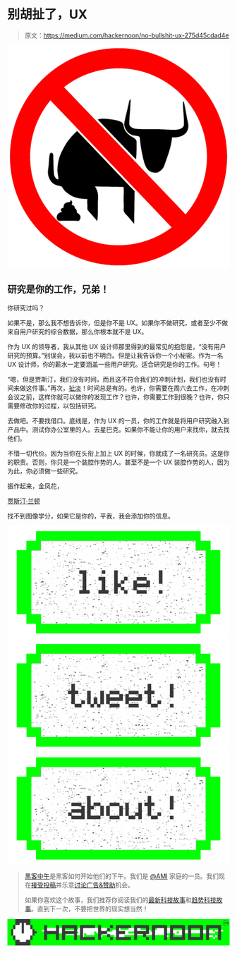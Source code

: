 # 别胡扯了，UX

> 原文：<https://medium.com/hackernoon/no-bullshit-ux-275d45cdad4e>

![](img/10675f23b1c02ad93f71b0fc70d979a5.png)

## 研究是你的工作，兄弟！

你研究过吗？

如果不是，那么我不想告诉你，但是你不是 UX。如果你不做研究，或者至少不做来自用户研究的综合数据，那么你根本就不是 UX。

作为 UX 的领导者，我从其他 UX 设计师那里得到的最常见的抱怨是，“没有用户研究的预算。”别误会，我以前也不明白。但是让我告诉你一个小秘密。作为一名 UX 设计师，你的薪水一定要涵盖一些用户研究。适合研究是你的工作。句号！

“嗯，但是贾斯汀，我们没有时间，而且这不符合我们的冲刺计划，我们也没有时间来做这件事。”再次，[扯淡](https://hackernoon.com/tagged/bullshit)！时间总是有的。也许，你需要在周六去工作，在冲刺会议之前，这样你就可以做你的发现工作？也许，你需要工作到很晚？也许，你只需要修改你的过程，以包括研究。

去做吧。不要找借口。底线是，作为 UX 的一员，你的工作就是将用户研究融入到产品中。测试你办公室里的人。去星巴克。如果你不能让你的用户来找你，就去找他们。

不惜一切代价。因为当你在头衔上加上 UX 的时候，你就成了一名研究员。这是你的职责。否则，你只是一个装腔作势的人。甚至不是一个 UX 装腔作势的人，因为为此，你必须做一些研究。

振作起来，金凤花，

[贾斯汀·兰顿](https://medium.com/u/75681875f0bd?source=post_page-----275d45cdad4e--------------------------------)

找不到图像学分，如果它是你的，平我，我会添加你的信息。

[![](img/50ef4044ecd4e250b5d50f368b775d38.png)](http://bit.ly/HackernoonFB)[![](img/979d9a46439d5aebbdcdca574e21dc81.png)](https://goo.gl/k7XYbx)[![](img/2930ba6bd2c12218fdbbf7e02c8746ff.png)](https://goo.gl/4ofytp)

> [黑客中午](http://bit.ly/Hackernoon)是黑客如何开始他们的下午。我们是 [@AMI](http://bit.ly/atAMIatAMI) 家庭的一员。我们现在[接受投稿](http://bit.ly/hackernoonsubmission)并乐意[讨论广告&赞助](mailto:partners@amipublications.com)机会。
> 
> 如果你喜欢这个故事，我们推荐你阅读我们的[最新科技故事](http://bit.ly/hackernoonlatestt)和[趋势科技故事](https://hackernoon.com/trending)。直到下一次，不要把世界的现实想当然！

![](img/be0ca55ba73a573dce11effb2ee80d56.png)